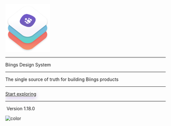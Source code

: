 <!-- _coverpage.md -->

<div class="container">
    <div class="columns is-centered">
        <div class="column is-four-fifths is-gapless">
            <div class="box">
                <img src="media/bds.png" width="140" class="no-zoom"/>
                <hr class="is-invisible is-small"/>
                <span class="title is-1 is-serif">Biings Design System</span>
                <hr class="is-smaller">
                <div class="subtitle is-4 has-text-grey-dark">The single source of truth for building Biings products</div>
                <hr>
                <a href="#/?id=main" class="button is-primary is-medium is-beefy" style="box-shadow: 0 7px 13px rgba(129, 91, 195,0.25)">Start exploring</a>
                <hr class="is-smaller">
                <div class="has-text-grey is-size-7">&nbsp;Version 1.18.0</div>
            </div>
        </div>
    </div>
</div>

<!-- background color -->
![color](#f9f8fc)